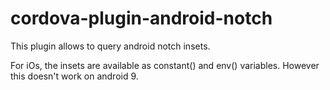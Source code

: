 # cordova-plugin-android-notch

This plugin allows to query android notch insets.

For iOs, the insets are available as constant() and env() variables. However this doesn't work on android 9.




